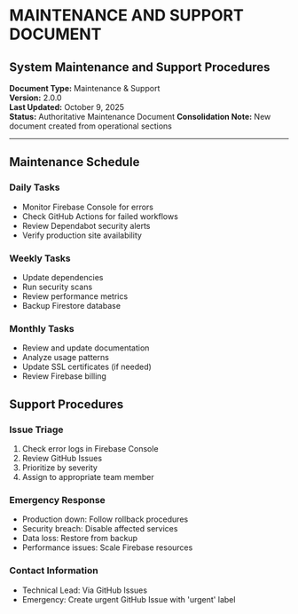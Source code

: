 # MAINTENANCE AND SUPPORT DOCUMENT
## System Maintenance and Support Procedures

**Document Type:** Maintenance & Support  
**Version:** 2.0.0  
**Last Updated:** October 9, 2025  
**Status:** Authoritative Maintenance Document
**Consolidation Note:** New document created from operational sections

---

## Maintenance Schedule

### Daily Tasks
- Monitor Firebase Console for errors
- Check GitHub Actions for failed workflows
- Review Dependabot security alerts
- Verify production site availability

### Weekly Tasks
- Update dependencies
- Run security scans
- Review performance metrics
- Backup Firestore database

### Monthly Tasks
- Review and update documentation
- Analyze usage patterns
- Update SSL certificates (if needed)
- Review Firebase billing

## Support Procedures

### Issue Triage
1. Check error logs in Firebase Console
2. Review GitHub Issues
3. Prioritize by severity
4. Assign to appropriate team member

### Emergency Response
- Production down: Follow rollback procedures
- Security breach: Disable affected services
- Data loss: Restore from backup
- Performance issues: Scale Firebase resources

### Contact Information
- Technical Lead: Via GitHub Issues
- Emergency: Create urgent GitHub Issue with 'urgent' label

